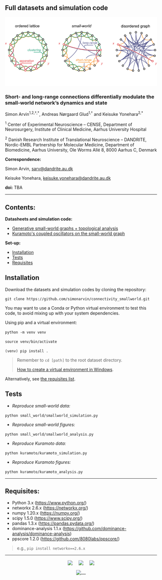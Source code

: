 Full datasets and simulation code
----
<p align="center">
  <img src="https://github.com/simonarvin/connectivity_smallworld/blob/main/misc/smallworld.svg" />
</p>

### Short- and long-range connections differentially modulate the small-world network’s dynamics and state

Simon Arvin<sup>1,2,†,\*</sup>, Andreas Nørgaard Glud<sup>1,†</sup> and Keisuke Yonehara<sup>2,\*</sup>

<sup>1</sup> Center of Experimental Neuroscience – CENSE, Department of Neurosurgery, Institute of Clinical Medicine, Aarhus University Hospital

<sup>2</sup> Danish Research Institute of Translational Neuroscience – DANDRITE, Nordic-EMBL Partnership for Molecular Medicine, Department of Biomedicine, Aarhus University, Ole Worms Allé 8, 8000 Aarhus C, Denmark

**Correspondence:**

Simon Arvin, sarv@dandrite.au.dk

Keisuke Yonehara, keisuke.yonehara@dandrite.au.dk

**doi:** TBA

----

## Contents:

**Datasheets and simulation code:**
- [Generative small-world graphs + topological analysis](https://github.com/simonarvin/connectivity_smallworld/tree/main/small_world)
- [Kuramoto's coupled oscillators on the small-world graph](https://github.com/simonarvin/connectivity_smallworld/tree/main/kuramoto)

**Set-up:**
- [Installation](#installation)
- [Tests](#tests)
- [Requisites](#requisites)


## Installation

Download the datasets and simulation codes by cloning the repository:
```
git clone https://github.com/simonarvin/connectivity_smallworld.git
```

You may want to use a Conda or Python virtual environment to test this code, to avoid mixing up with your system dependencies.

Using pip and a virtual environment:

```python -m venv venv```

```source venv/bin/activate```

```(venv) pip install .```

> Remember to ```cd [path]``` to the root dataset directory.
> 
> [How to create a virtual environment in Windows](https://docs.python.org/3/library/venv.html).

Alternatively, see [the requisites list](#requisites).

## Tests

- *Reproduce small-world data:*

```python small_world/smallworld_simulation.py```

- *Reproduce small-world figures:*

```python small_world/smallworld_analysis.py```

- *Reproduce Kuramoto data:*

```python kuramoto/kuramoto_simulation.py```

- *Reproduce Kuramoto figures:*

```python kuramoto/kuramoto_analysis.py```

----
## Requisites:
- Python 3.x (https://www.python.org/)
- networkx 2.6.x (https://networkx.org/)
- numpy 1.20.x (https://numpy.org/)
- scipy 1.5.0 (https://www.scipy.org/)
- pandas 1.3.x (https://pandas.pydata.org/)
- dominance-analysis 1.1.x (https://github.com/dominance-analysis/dominance-analysis)
- ppscore 1.2.0 (https://github.com/8080labs/ppscore/)

> e.g., ```pip install networkx==2.6.x```


----

<p align="center">
    <img src="https://github.com/simonarvin/eyeloop/blob/master/misc/imgs/aarhusuniversity.svg?raw=true" align="center" height="40">&nbsp;&nbsp;&nbsp;&nbsp;
    <img src="https://github.com/simonarvin/eyeloop/blob/master/misc/imgs/dandrite.svg?raw=true" align="center" height="40">&nbsp;&nbsp;&nbsp;&nbsp;
    <img src="https://github.com/simonarvin/connectivity_smallworld/blob/main/misc/CENSE.jpg" align="center" height="40">
</p>
<p align="center">
    <a href="http://www.yoneharalab.com">
    <img src="https://github.com/simonarvin/eyeloop/blob/master/misc/imgs/yoneharalab.svg?raw=true" align="center" height="18">&nbsp;&nbsp;&nbsp;&nbsp;
    </a>
    </p>
